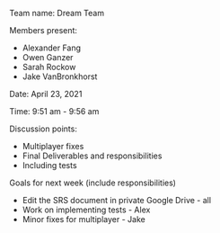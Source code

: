 Team name: Dream Team

Members present:

* Alexander Fang
* Owen Ganzer
* Sarah Rockow
* Jake VanBronkhorst

Date: April 23, 2021

Time: 9:51 am - 9:56 am

Discussion points: 

* Multiplayer fixes
* Final Deliverables and responsibilities
* Including tests

Goals for next week (include responsibilities)

* Edit the SRS document in private Google Drive - all
* Work on implementing tests - Alex
* Minor fixes for multiplayer - Jake

